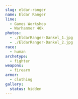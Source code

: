 ```yaml
---
slug: eldar-ranger
name: Eldar Ranger
line:
  - Games Workshop
  - Warhammer 40k
photos:
  - ./EldarRanger-Dankel_1.jpg
  - ./EldarRanger-Dankel_2.jpg
race:
  - human
archetype:
  - fighter
weapons:
  - firearm
armor:
  - clothing
gallery:
  status: hidden
---
```

